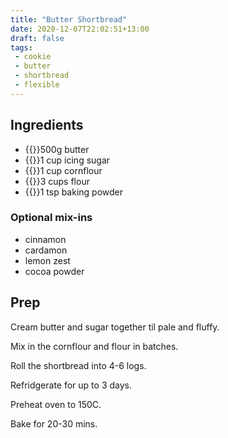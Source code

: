 ```yaml
---
title: "Butter Shortbread"
date: 2020-12-07T22:02:51+13:00
draft: false
tags: 
 - cookie
 - butter
 - shortbread
 - flexible
---
```


## Ingredients

- {{<c>}}500g butter
- {{<c>}}1 cup icing sugar
- {{<c>}}1 cup cornflour
- {{<c>}}3 cups flour
- {{<c>}}1 tsp baking powder

### Optional mix-ins

- cinnamon
- cardamon
- lemon zest
- cocoa powder

## Prep

Cream butter and sugar together til pale and fluffy.

Mix in the cornflour and flour in batches.

Roll the shortbread into 4-6 logs.

Refridgerate for up to 3 days.

Preheat oven to 150C.

Bake for 20-30 mins.